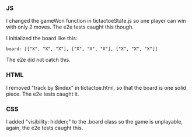 ### JS

I changed the gameWon function in tictactoeState.js so one player can win with only 2 moves.
The e2e tests caught this though.

I initialized the board like this: 
	
	board: [["X", "X", "X"], ["X", "X", "X"], ["X", "X", "X"]]

The e2e did not catch this.

### HTML

I removed "track by $index" in tictactoe.html, so that the board is one solid piece. The e2e tests caught it.

### CSS

I added "visibility: hidden;" to the .board class so the game is unplayable, again, the e2e tests caught this.
